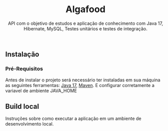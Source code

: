 <p align="center">
  <h1 align="center">Algafood</h1>
  <p align="center">
    API com o objetivo de estudos e aplicação de conhecimento com Java 17, Hibernate, MySQL, Testes unitários e testes de integração.
  </p>
</p>

<br />

## Instalação
### Pré-Requisitos
Antes de instalar o projeto será necessário ter instaladas em sua máquina as seguintes ferramentas:
[Java 17](https://www.oracle.com/java/technologies/downloads/#java17-windows), [Maven](https://maven.apache.org/install.html).
E configurar corretamente a variavel de ambiente JAVA_HOME

## Build local

Instruções sobre como executar a aplicação em um ambiente de desenvolvimento local.
